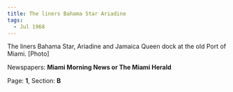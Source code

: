 ```yaml
---  
title: The liners Bahama Star Ariadine  
tags:  
  - Jul 1968  
---  
```

  
The liners Bahama Star, Ariadine and Jamaica Queen dock at the old Port of Miami. [Photo]  
  
Newspapers: **Miami Morning News or The Miami Herald**  
  
Page: **1**, Section: **B** 
